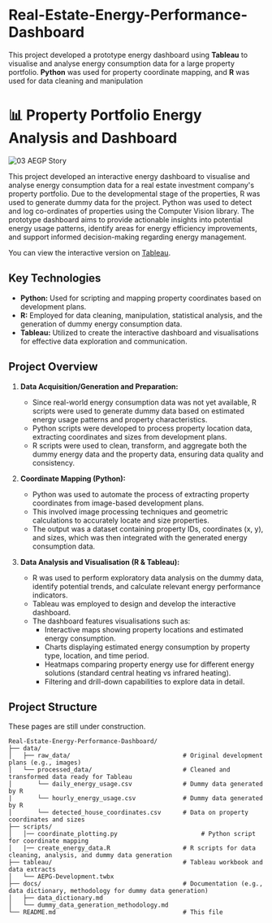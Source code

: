 # Real-Estate-Energy-Performance-Dashboard
This project developed a prototype energy dashboard using **Tableau** to visualise and analyse energy consumption data for a large property portfolio. **Python** was used for property coordinate mapping, and **R** was used for data cleaning and manipulation

# 📊 Property Portfolio Energy Analysis and Dashboard

![03 AEGP Story](https://github.com/user-attachments/assets/482d32ef-8190-49a0-bc71-e16ef1194814)

This project developed an interactive energy dashboard to visualise and analyse energy consumption data for a real estate investment company's property portfolio. Due to the developmental stage of the properties, R was used to generate dummy data for the project. Python was used to detect and log co-ordinates of properties using the Computer Vision library. The prototype dashboard aims to provide actionable insights into potential energy usage patterns, identify areas for energy efficiency improvements, and support informed decision-making regarding energy management.

You can view the interactive version on [Tableau](https://public.tableau.com/app/profile/jp.kelly8457/viz/AEPGDevelopment/AEGPStory).

## Key Technologies

* **Python:** Used for scripting and mapping property coordinates based on development plans.
* **R:** Employed for data cleaning, manipulation, statistical analysis, and the generation of dummy energy consumption data.
* **Tableau:** Utilized to create the interactive dashboard and visualisations for effective data exploration and communication.

## Project Overview

1.  **Data Acquisition/Generation and Preparation:**
    * Since real-world energy consumption data was not yet available, R scripts were used to generate dummy data based on estimated energy usage patterns and property characteristics.
    * Python scripts were developed to process property location data, extracting coordinates and sizes from development plans.
    * R scripts were used to clean, transform, and aggregate both the dummy energy data and the property data, ensuring data quality and consistency.

2.  **Coordinate Mapping (Python):**
    * Python was used to automate the process of extracting property coordinates from image-based development plans.
    * This involved image processing techniques and geometric calculations to accurately locate and size properties.
    * The output was a dataset containing property IDs, coordinates (x, y), and sizes, which was then integrated with the generated energy consumption data.

3.  **Data Analysis and Visualisation (R & Tableau):**
    * R was used to perform exploratory data analysis on the dummy data, identify potential trends, and calculate relevant energy performance indicators.
    * Tableau was employed to design and develop the interactive dashboard.
    * The dashboard features visualisations such as:
        * Interactive maps showing property locations and estimated energy consumption.
        * Charts displaying estimated energy consumption by property type, location, and time period.
        * Heatmaps comparing property energy use for different energy solutions (standard central heating vs infrared heating).
        * Filtering and drill-down capabilities to explore data in detail.

## Project Structure
These pages are still under construction.

```
Real-Estate-Energy-Performance-Dashboard/
├── data/
│   ├── raw_data/                               # Original development plans (e.g., images)
│   └── processed_data/                         # Cleaned and transformed data ready for Tableau
│       └── daily_energy_usage.csv              # Dummy data generated by R
|       └── hourly_energy_usage.csv             # Dummy data generated by R
│       └── detected_house_coordinates.csv      # Data on property coordinates and sizes
├── scripts/ 
│   │── coordinate_plotting.py                       # Python script for coordinate mapping
│   |── create_energy_data.R                    # R scripts for data cleaning, analysis, and dummy data generation
├── tableau/                                    # Tableau workbook and data extracts
│   └── AEPG-Development.twbx
├── docs/                                       # Documentation (e.g., data dictionary, methodology for dummy data generation)
│   ├── data_dictionary.md
│   └── dummy_data_generation_methodology.md
└── README.md                                   # This file
```
